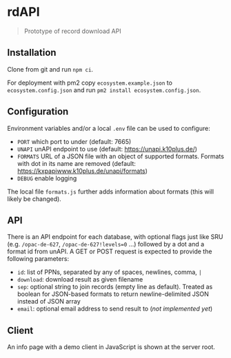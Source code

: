 # rdAPI

> Prototype of record download API

## Installation

Clone from git and run `npm ci`.

For deployment with pm2 copy `ecosystem.example.json` to `ecosystem.config.json` and run `pm2 install ecosystem.config.json`.

## Configuration

Environment variables and/or a local `.env` file can be used to configure:

* `PORT` which port to under (default: 7665)
* `UNAPI` unAPI endpoint to use (default: <https://unapi.k10plus.de/>)
* `FORMATS` URL of a JSON file with an object of supported formats. Formats with dot in its name are removed (default: <https://kxpapiwww.k10plus.de/unapi/formats>)
* `DEBUG` enable logging

The local file `formats.js` further adds information about formats (this will likely be changed).

## API

There is an API endpoint for each database, with optional flags just like SRU (e.g. `/opac-de-627`, `/opac-de-627!levels=0` ...) followed by a dot and a format id from unAPI. A GET or POST request is expected to provide the following parameters:

- `id`: list of PPNs, separated by any of spaces, newlines, comma, `|`
- `download`: download result as given filename
- `sep`: optional string to join records (empty line as default). Treated as boolean for JSON-based formats to return newline-delimited JSON instead of JSON array
- `email`: optional email address to send result to (*not implemented yet*)

## Client

An info page with a demo client in JavaScript is shown at the server root.

